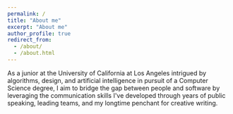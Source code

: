 ```yaml
---
permalink: /
title: "About me"
excerpt: "About me"
author_profile: true
redirect_from: 
  - /about/
  - /about.html
---
```


As a junior at the University of California at Los Angeles intrigued by algorithms, design, and artificial intelligence in pursuit of a Computer Science degree, I aim to bridge the gap between people and software by leveraging the communication skills I've developed through years of public speaking, leading teams, and my longtime penchant for creative writing.